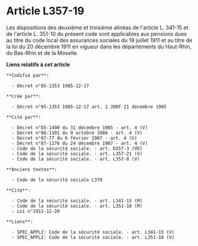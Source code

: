 # Article L357-19

Les dispositions des deuxième et troisième alinéas de l'article L. 341-15 et de l'article L. 351-10 du présent code sont
applicables aux pensions dues au titre du code local des assurances sociales du 19 juillet 1911 et au titre de la loi du 20
décembre 1911 en vigueur dans les départements du Haut-Rhin, du Bas-Rhin et de la Moselle.

**Liens relatifs à cet article**

	**Codifié par**:

	  - Décret n°85-1353 1985-12-17

	**Créé par**:

	  - Décret n°85-1353 1985-12-17 art. 1 JORF 21 décembre 1985

	**Cité par**:

	  - Décret n°85-1490 du 31 décembre 1985 - art. 4 (V)
	  - Décret n°86-1101 du 9 octobre 1986 - art. 4 (V)
	  - Décret n°87-77 du 6 février 1987 - art. 4 (V)
	  - Décret n°87-1176 du 24 décembre 1987 - art. 4 (V)
	  - Code de la sécurité sociale. - art. D357-3 (VD)
	  - Code de la sécurité sociale. - art. L357-21 (V)
	  - Code de la sécurité sociale. - art. L357-8 (V)

	**Anciens textes**:

	  - Code de la sécurité sociale L379

	**Cite**:

	  - Code de la sécurité sociale. - art. L341-15 (M)
	  - Code de la sécurité sociale. - art. L351-10 (M)
	  - Loi n°1911-12-20

	**Liens**:

	  - SPEC_APPLI: Code de la sécurité sociale. - art. L341-15 (V)
	  - SPEC_APPLI: Code de la sécurité sociale. - art. L351-10 (V)

